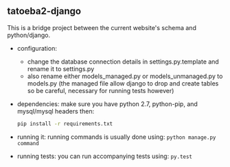 tatoeba2-django
---------------

This is a bridge project between the current website's schema and python/django.

- configuration:

  - change the database connection details in settings.py.template and rename it to settings.py
  - also rename either models\_managed.py or models\_unmanaged.py to models.py (the managed file allow django to drop and create tables so be careful, necessary for running tests however) 

- dependencies:
  make sure you have python 2.7, python-pip, and mysql/mysql headers then:
  ```sh
  pip install -r requirements.txt
  ```

- running it:
  running commands is usually done using:
  ```python manage.py command```

- running tests:
  you can run accompanying tests using:
  ```py.test```
